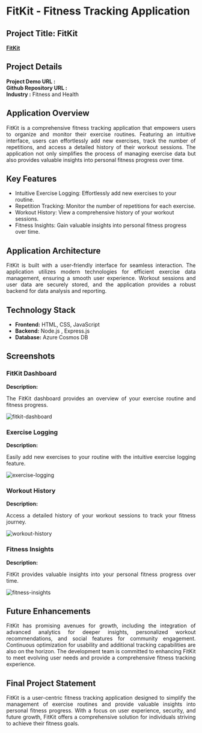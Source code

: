 <h1>FitKit - Fitness Tracking Application</h1>
<h2>Project Title: FitKit</h2>
<b><a href="<YOUR_APP_DEMO_URL>">FitKit</a></b>
<br>
<h2>Project Details</h2>
<b>Project Demo URL :</b> <YOUR_APP_DEMO_URL> <br>
<b>Github Repository URL :</b> <YOUR_GITHUB_REPO_URL> <br>
<b>Industry :</b> Fitness and Health<br>

<h2>Application Overview</h2>
<p align="justify">FitKit is a comprehensive fitness tracking application that empowers users to organize and monitor their exercise routines. Featuring an intuitive interface, users can effortlessly add new exercises, track the number of repetitions, and access a detailed history of their workout sessions. The application not only simplifies the process of managing exercise data but also provides valuable insights into personal fitness progress over time.</p>

<h2>Key Features</h2>
<ul>
    <li>Intuitive Exercise Logging: Effortlessly add new exercises to your routine.</li>
    <li>Repetition Tracking: Monitor the number of repetitions for each exercise.</li>
    <li>Workout History: View a comprehensive history of your workout sessions.</li>
    <li>Fitness Insights: Gain valuable insights into personal fitness progress over time.</li>
</ul>

<h2>Application Architecture</h2>
<p align="justify">FitKit is built with a user-friendly interface for seamless interaction. The application utilizes modern technologies for efficient exercise data management, ensuring a smooth user experience. Workout sessions and user data are securely stored, and the application provides a robust backend for data analysis and reporting.</p>

<h2>Technology Stack</h2>
<ul>
    <li><b>Frontend:</b> HTML, CSS, JavaScript</li>
    <li><b>Backend:</b> Node.js , Express.js</li>
    <li><b>Database:</b> Azure Cosmos DB</li>
</ul>

<h2>Screenshots</h2>
<h3>FitKit Dashboard</h3>
<b>Description:</b><p align="justify">The FitKit dashboard provides an overview of your exercise routine and fitness progress.</p>
<img src="<YOUR_IMAGE_URL>" alt="fitkit-dashboard"></img><br>

<h3>Exercise Logging</h3>
<b>Description:</b><p align="justify">Easily add new exercises to your routine with the intuitive exercise logging feature.</p>
<img src="<YOUR_IMAGE_URL>" alt="exercise-logging"></img><br>

<h3>Workout History</h3>
<b>Description:</b><p align="justify">Access a detailed history of your workout sessions to track your fitness journey.</p>
<img src="<YOUR_IMAGE_URL>" alt="workout-history"></img><br>

<h3>Fitness Insights</h3>
<b>Description:</b><p align="justify">FitKit provides valuable insights into your personal fitness progress over time.</p>
<img src="<YOUR_IMAGE_URL>" alt="fitness-insights"></img>

<h2>Future Enhancements</h2>
<p align="justify">FitKit has promising avenues for growth, including the integration of advanced analytics for deeper insights, personalized workout recommendations, and social features for community engagement. Continuous optimization for usability and additional tracking capabilities are also on the horizon. The development team is committed to enhancing FitKit to meet evolving user needs and provide a comprehensive fitness tracking experience.</p>

<h2>Final Project Statement</h2>
<p align="justify">FitKit is a user-centric fitness tracking application designed to simplify the management of exercise routines and provide valuable insights into personal fitness progress. With a focus on user experience, security, and future growth, FitKit offers a comprehensive solution for individuals striving to achieve their fitness goals.</p>
